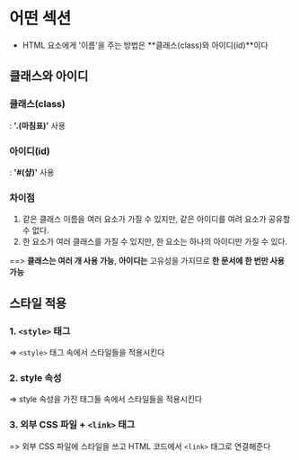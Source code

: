 # 어떤 섹션

* HTML 요소에게 '이름'을 주는 방법은 **클래스(class)와 아이디(id)**이다

## 클래스와 아이디

### 클래스(class)

: **'.(마침표)'** 사용

### 아이디(id)

: **'#(샾)'** 사용

### 차이점

1. 같은 클래스 이름을 여러 요소가 가질 수 있지만, 같은 아이디를 여려 요소가 공유할 수 없다.
2. 한 요소가 여러 클래스를 가질 수 있지만, 한 요소는 하나의 아이디만 가질 수 있다.

==> **클래스는 여러 개 사용 가능**, **아이디는** 고유성을 가지므로 **한 문서에 한 번만 사용 가능**



## 스타일 적용

### 1. `<style>` 태그

=> `<style>` 태그 속에서 스타일들을 적용시킨다

### 2. style 속성

=> style 속성을 가진 태그들 속에서 스타일들을 적용시킨다

### 3. 외부 CSS 파일 + `<link>` 태그

=> 외부 CSS 파일에 스타일을 쓰고 HTML 코드에서 `<link>` 태그로 연결해준다

